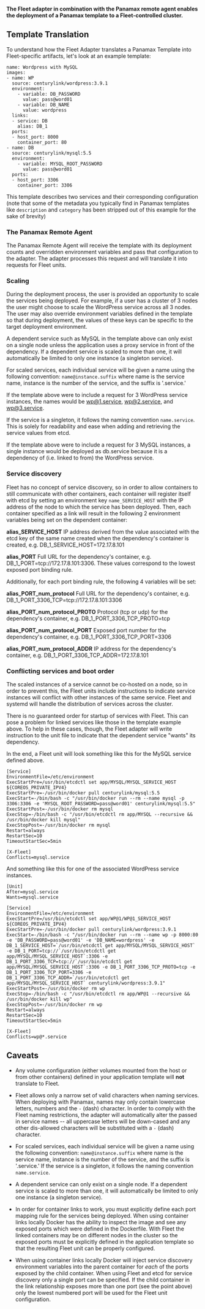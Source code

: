 **The Fleet adapter in combination with the Panamax remote agent enables the deployment of a Panamax template to a Fleet-controlled cluster.**

## Template Translation

To understand how the Fleet Adapter translates a Panamax Template into Fleet-specific artifacts, let's look at an example template:

    name: Wordpress with MySQL
    images:
    - name: WP
      source: centurylink/wordpress:3.9.1
      environment:
        - variable: DB_PASSWORD
          value: pass@word01
        - variable: DB_NAME
          value: wordpress
      links:
      - service: DB
        alias: DB_1
      ports:
      - host_port: 8000
        container_port: 80
    - name: DB
      source: centurylink/mysql:5.5
      environment:
        - variable: MYSQL_ROOT_PASSWORD
          value: pass@word01
      ports:
      - host_port: 3306
        container_port: 3306

This template describes two services and their corresponding configuration (note that some of the metadata you typically find in Panamax templates like `description` and `category` has been stripped out of this example for the sake of brevity)

### The Panamax Remote Agent
The Panamax Remote Agent will receive the template with its deployment counts and overridden environment variables and pass that configuration to the adapter.  The adapter processes this request and will translate it into requests for Fleet units.

### Scaling
During the deployment process, the user is provided an opportunity to scale the services being deployed.  For example, if a user has a cluster of 3 nodes the user might choose to scale the WordPress service across all 3 nodes.  The user may also override environment variables defined in the template so that during deployment, the values of these keys can be specific to the target deployment environment.

A dependent service such as MySQL in the template above can only exist on a single node unless the application uses a proxy service in front of the dependency. If a dependent service is scaled to more than one, it will automatically be limited to only one instance (a singleton service).

For scaled services, each individual service will be given a name using the following convention:
`name@instance.suffix` where name is the service name, instance is the number of the service, and the suffix is '.service.'

If the template above were to include a request for 3 WordPress service instances, the names would be wp@1.service, wp@2.service, and wp@3.service.

If the service is a singleton, it follows the naming convention ```name.service```.  This is solely for readability and ease when adding and retrieving the service values from etcd.

If the template above were to include a request for 3 MySQL instances, a single instance would be deployed as db.service because it is a dependency of (i.e. linked to from) the WordPress service.

### Service discovery
Fleet has no concept of service discovery, so in order to allow containers to still communicate with other containers, each container will register itself with etcd by setting an environment key ```name_SERVICE_HOST``` with the IP address of the node to which the service has been deployed.  Then, each container specified as a link will result in the following 2 environment variables being set on the dependent container:

**alias_SERVICE_HOST**
IP address derived from the value associated with the etcd key of the same name created when the dependency's container is created, e.g. DB_1_SERVICE_HOST=172.17.8.101

**alias_PORT**
Full URL for the dependency's container, e.g. DB_1_PORT=tcp://172.17.8.101:3306. These values correspond to the lowest exposed port binding rule.
 
Additionally, for each port binding rule, the following 4 variables will be set:

**alias_PORT_num_protocol**
Full URL for the dependency's container, e.g. DB_1_PORT_3306_TCP=tcp://172.17.8.101:3306

**alias_PORT_num_protocol_PROTO**
Protocol (tcp or udp) for the dependency's container, e.g. DB_1_PORT_3306_TCP_PROTO=tcp

**alias_PORT_num_protocol_PORT**
Exposed port number for the dependency's container, e.g. DB_1_PORT_3306_TCP_PORT=3306

**alias_PORT_num_protocol_ADDR**
IP address for the dependency's container, e.g. DB_1_PORT_3306_TCP_ADDR=172.17.8.101

###  Conflicting services and boot order
The scaled instances of a service cannot be co-hosted on a node, so in order to prevent this, the Fleet units include instructions to indicate service instances will conflict with other instances of the same service.  Fleet and systemd will handle the distribution of services across the cluster.

There is no guaranteed order for startup of services with Fleet.  This can pose a problem for linked services like those in the template example above.  To help in these cases, though, the Fleet adapter will write instruction to the unit file to indicate that the dependent service "wants" its dependency.  

In the end, a Fleet unit will look something like this for the MySQL service defined above.

```
[Service]
EnvironmentFile=/etc/environment
ExecStartPre=/usr/bin/etcdctl set app/MYSQL/MYSQL_SERVICE_HOST ${COREOS_PRIVATE_IPV4}
ExecStartPre=-/usr/bin/docker pull centurylink/mysql:5.5
ExecStart=-/bin/bash -c "/usr/bin/docker run --rm --name mysql -p 3306:3306 -e 'MYSQL_ROOT_PASSWORD=pass@word01' centurylink/mysql:5.5"
ExecStartPost=-/usr/bin/docker rm mysql
ExecStop=-/bin/bash -c "/usr/bin/etcdctl rm app/MYSQL --recursive && /usr/bin/docker kill mysql"
ExecStopPost=-/usr/bin/docker rm mysql
Restart=always
RestartSec=10
TimeoutStartSec=5min

[X-Fleet]
Conflicts=mysql.service
```

And something like this for one of the associated WordPress service instances.

```
[Unit]
After=mysql.service
Wants=mysql.service

[Service]
EnvironmentFile=/etc/environment
ExecStartPre=/usr/bin/etcdctl set app/WP@1/WP@1_SERVICE_HOST ${COREOS_PRIVATE_IPV4}
ExecStartPre=-/usr/bin/docker pull centurylink/wordpress:3.9.1
ExecStart=-/bin/bash -c "/usr/bin/docker run --rm --name wp -p 8000:80 -e 'DB_PASSWORD=pass@word01' -e 'DB_NAME=wordpress' -e DB_1_SERVICE_HOST=`/usr/bin/etcdctl get app/MYSQL/MYSQL_SERVICE_HOST` -e DB_1_PORT=tcp://`/usr/bin/etcdctl get app/MYSQL/MYSQL_SERVICE_HOST`:3306 -e DB_1_PORT_3306_TCP=tcp://`/usr/bin/etcdctl get app/MYSQL/MYSQL_SERVICE_HOST`:3306 -e DB_1_PORT_3306_TCP_PROTO=tcp -e DB_1_PORT_3306_TCP_PORT=3306 -e DB_1_PORT_3306_TCP_ADDR=`/usr/bin/etcdctl get app/MYSQL/MYSQL_SERVICE_HOST` centurylink/wordpress:3.9.1"
ExecStartPost=-/usr/bin/docker rm wp
ExecStop=-/bin/bash -c "/usr/bin/etcdctl rm app/WP@1 --recursive && /usr/bin/docker kill wp"
ExecStopPost=-/usr/bin/docker rm wp
Restart=always
RestartSec=10
TimeoutStartSec=5min

[X-Fleet]
Conflicts=wp@*.service
```

## Caveats

* Any volume configuration (either volumes mounted from the host or from other containers) defined in your application template will **not** translate to Fleet.

* Fleet allows only a narrow set of valid characters when naming services. When deploying with Panamax, names may only contain lowercase letters, numbers and the `-` (dash) character. In order to comply with the Fleet naming restrictions, the adapter will automatically alter the passed in service names -- all uppercase letters will be down-cased and any other dis-allowed characters will be substituted with a `-` (dash) character.

* For scaled services, each individual service will be given a name using the following convention:
`name@instance.suffix` where name is the service name, instance is the number of the service, and the suffix is '.service.'  If the service is a singleton, it follows the naming convention ```name.service```.

* A dependent service can only exist on a single node. If a dependent service is scaled to more than one, it will automatically be limited to only one instance (a singleton service).  

* In order for container links to work, you must explicitly define each port mapping rule for the services being deployed. When using container links locally Docker has the ability to inspect the image and see any exposed ports which were defined in the Dockerfile. With Fleet the linked containers may be on different nodes in the cluster so the exposed ports must be explicitly defined in the application template so that the resulting Fleet unit can be properly configured.

* When using container links locally Docker will inject service discovery environment variables into the parent container for *each* of the ports exposed by the child container. When using Fleet and etcd for service discovery only a single port can be specified. If the child container in the link relationship exposes more than one port (see the point above) only the lowest numbered port will be used for the Fleet unit configuration.
    

